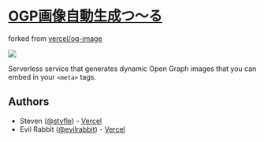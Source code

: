
# [OGP画像自動生成つ～る](https://og-image.eyemono.moe/)

forked from 
[vercel/og-image](https://github.com/vercel/og-image)

[![](https://og-image.eyemono.moe/**OGP%E7%94%BB%E5%83%8F**%E8%87%AA%E5%8B%95%E7%94%9F%E6%88%90%E3%83%84%E3%83%BC%E3%83%AB.png?pattern=none&md=1&fontSize=75px&textColor=%23404040&textStrongColor=%238340BB&overlay=https%3A%2F%2Fog-image.eyemono.moe%2FOGP_overlay.png)](https://og-image.eyemono.moe/)

Serverless service that generates dynamic Open Graph images that you can embed in your `<meta>` tags.

## Authors

- Steven ([@styfle](https://twitter.com/styfle)) - [Vercel](https://vercel.com)
- Evil Rabbit ([@evilrabbit](https://twitter.com/evilrabbit_)) - [Vercel](https://vercel.com)
